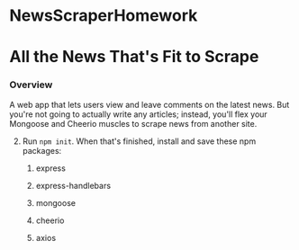 # NewsScraperHomework

# All the News That's Fit to Scrape

### Overview

A web app that lets users view and leave comments on the latest news. But you're not going to actually write any articles; instead, you'll flex your Mongoose and Cheerio muscles to scrape news from another site.

2. Run `npm init`. When that's finished, install and save these npm packages:

   1. express

   2. express-handlebars

   3. mongoose

   4. cheerio

   5. axios

